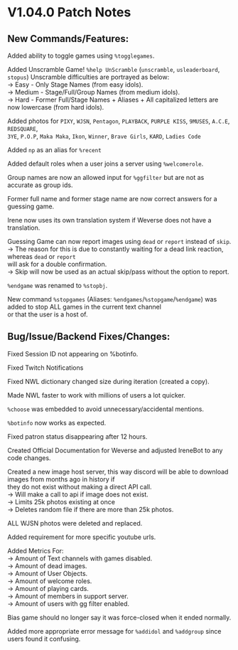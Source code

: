 # **V1.04.0 Patch Notes**  

## **New Commands/Features:**
Added ability to toggle games using `%togglegames`.  

Added Unscramble Game! `%help UnScramble`  (`unscramble`, `usleaderboard`, `stopus`)
Unscramble difficulties are portrayed as below:   
-> Easy - Only Stage Names (from easy idols).  
-> Medium - Stage/Full/Group Names (from medium idols).  
-> Hard - Former Full/Stage Names + Aliases + All capitalized letters are now lowercase (from hard idols).  

Added photos for `PIXY`, `WJSN`, `Pentagon`, `PLAYBACK`, `PURPLE KISS`, `9MUSES`, `A.C.E`, `REDSQUARE`,  
`3YE`, `P.O.P`, `Maka Maka`, `Ikon`, `Winner`, `Brave Girls`, `KARD`, `Ladies Code`

Added `np` as an alias for `%recent`  

Added default roles when a user joins a server using `%welcomerole`.  

Group names are now an allowed input for `%ggfilter` but are not as accurate as group ids.  

Former full name and former stage name are now correct answers for a guessing game.  

Irene now uses its own translation system if Weverse does not have a translation.  

Guessing Game can now report images using `dead` or `report` instead of `skip`.  
-> The reason for this is due to constantly waiting for a dead link reaction, whereas `dead` or `report`  
will ask for a double confirmation.  
-> Skip will now be used as an actual skip/pass without the option to report.  

`%endgame` was renamed to `%stopbj`.  

New command `%stopgames` (Aliases: `%endgames`/`%stopgame`/`%endgame`) was added to stop ALL games in the current text channel  
or that the user is a host of.  

## **Bug/Issue/Backend Fixes/Changes:**
Fixed Session ID not appearing on %botinfo.  

Fixed Twitch Notifications  

Fixed NWL dictionary changed size during iteration (created a copy).  

Made NWL faster to work with millions of users a lot quicker.  

`%choose` was embedded to avoid unnecessary/accidental mentions.  

`%botinfo` now works as expected.  

Fixed patron status disappearing after 12 hours.  

Created Official Documentation for Weverse and adjusted IreneBot to any code changes.  

Created a new image host server, this way discord will be able to download images from months ago in history if  
they do not exist without making a direct API call.  
-> Will make a call to api if image does not exist.  
-> Limits 25k photos existing at once  
-> Deletes random file if there are more than 25k photos.  

ALL WJSN photos were deleted and replaced.  

Added requirement for more specific youtube urls.  

Added Metrics For:  
-> Amount of Text channels with games disabled.  
-> Amount of dead images.  
-> Amount of User Objects.  
-> Amount of welcome roles.  
-> Amount of playing cards.  
-> Amount of members in support server.  
-> Amount of users with gg filter enabled.  

Bias game should no longer say it was force-closed when it ended normally.  

Added more appropriate error message for `%addidol` and `%addgroup` since users found it confusing.  


